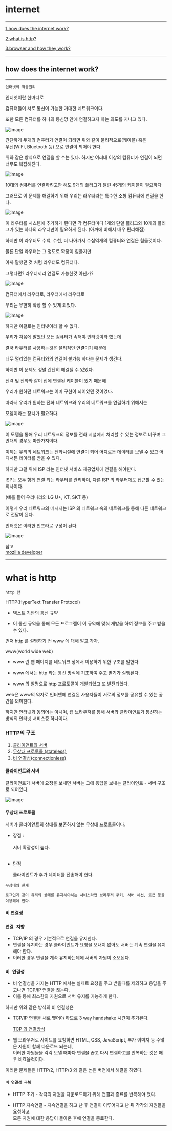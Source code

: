 # internet

---
[1.how does the internet work?](#how-does-the-internet-work)

[2.what is http?](#what-is-http)

[3.browser and how they work?]()

***
## how does the internet work?

---

```인터넷의 작동원리```

인터넷이란 한마디로

컴퓨터들이 서로 통신이 가능한 거대한 네트워크이다.

또한 모든 컴퓨터를 하나의 통신망 안에 연결하고자 하는 의도를 지니고 있다.


![image](https://developer.mozilla.org/ko/docs/Learn/Common_questions/Web_mechanics/How_does_the_Internet_work/internet-schema-1.png)


간단하게 두개의 컴퓨터가 연결이 되려면 위와 같이 물리적으로(케이블) 혹은 <br>
무선(WiFi, Bluetooth 등) 으로 연결이 되어야 한다.<br>

위와 같은 방식으로 연결을 할 수는 있다. 하지만 여러대 이상의 컴퓨터가 연결이 되면 너무도 복잡해진다.

![image](https://developer.mozilla.org/ko/docs/Learn/Common_questions/Web_mechanics/How_does_the_Internet_work/internet-schema-2.png)

10대의 컴퓨터를 연결하려고만 해도 9개의 플러그가 달린 45개의 케이블이 필요하다

그러므로 이 문제를 해결하기 위해 우리는 라우터라는 특수한 소형 컴퓨터에 연결을 한다.

![image](https://developer.mozilla.org/ko/docs/Learn/Common_questions/Web_mechanics/How_does_the_Internet_work/internet-schema-3.png)

이 라우터를 시스템에 추가하게 된다면 각 컴퓨터마다 1개의 단일 플러그와 10개의 플러그가 있는 하나의 라우터만이 필요하게 된다.
(아까에 비해서 매우 편리해짐)

하지만 이 라우터도 수백, 수천, 더 나아가서 수십억개의 컴퓨터와 연결은 힘들것이다.

물론 단일 라우터는 그 정도로 확장이 힘들지만

아까 말했던 것 처럼 라우터도 컴퓨터다.

그렇다면? 라우터끼리 연결도 가능한것 아닌가?

![image](https://developer.mozilla.org/ko/docs/Learn/Common_questions/Web_mechanics/How_does_the_Internet_work/internet-schema-4.png)

컴퓨터에서 라우터로, 라우터에서 라우터로

우리는 무한히 확장 할 수 있게 되었다.

![image](https://developer.mozilla.org/ko/docs/Learn/Common_questions/Web_mechanics/How_does_the_Internet_work/internet-schema-5.png)

하지만 이걸로는 인터넷이라 할 수 없다.

우리가 처음에 말했던 모든 컴퓨터가 속해야 인터넷이라 했는데

결국 라우터를 사용하는것은 물리적인 연결이기 때문에

너무 멀리있는 컴퓨터와의 연결이 불가능 하다는 문제가 생긴다.

하지만 이 문제도 정말 간단히 해결될 수 있었다.

전력 및 전화와 같이 집에 연결된 케이블이 있기 때문에

우리가 원하던 네트워크는 이미 구현이 되어있던 것이었다.

따라서 우리가 원하는 전화 네트워크와 우리의 네트워크를 연결하기 위해서는

모뎀이라는 장치가 필요하다.

![image](https://developer.mozilla.org/ko/docs/Learn/Common_questions/Web_mechanics/How_does_the_Internet_work/internet-schema-6.png)

이 모뎀을 통해 우리 네트워크의 정보를 전화 시설에서 처리할 수 있는 정보로 바꾸며 그 반대의 경우도 마찬가지이다.

이제는 우리의 네트워크는 전화시설에 연결이 되어 어디로든 데이터를 보낼 수 있고 어디서든 데이터를 받을 수 있다.

하지만 그걸 위해 ISP 라는 인터넷 서비스 제공업체에 연결을 해야한다.

ISP는 모두 함께 연결 되는 라우터를 관리하며, 다른 ISP 의 라우터에도 접근할 수 있는 회사이다.

(예를 들어 우리나라의 LG U+, KT, SKT 등)

이렇게 우리 네트워크의 메시지는 ISP 의 네트워크 속의 네트워크를 통해 다른 네트워크로 전달이 된다.

인터넷은 이러한 인프라로 구성이 된다.

![image](https://developer.mozilla.org/ko/docs/Learn/Common_questions/Web_mechanics/How_does_the_Internet_work/internet-schema-7.png)

참고<br>
[mozilla developer](https://developer.mozilla.org/ko/docs/Learn/Common_questions/Web_mechanics/How_does_the_Internet_work)


---

# what is http

```http 란```

HTTP(HyperText Transfer Protocol)

- 텍스트 기반의 통신 규약

- 이 통신 규약을 통해 모든 프로그램이 이 규약에 맞춰 개발을 하여 정보를 주고 받을 수 있다.

먼저 http 를 설명하기 전 www 에 대해 알고 가자.

www(world wide web)

- www 란 웹 페이지를 네트워크 상에서 이용하기 위한 구조를 말한다.

- www 에서는 http 라는 통신 방식에 기초하여 주고 받기가 실행된다.

- www 의 발명으로 http 프로토콜이 개발되었고 또 발전되었다.

web은 www의 약자로 인터넷에 연결된 사용자들이 서로의 정보를 공유할 수 있는 공간을 의미한다.

하지만 인터넷과 동의어는 아니며, 웹 브라우저를 통해 서버와 클라이언트가 통신하는 방식의 인터넷 서비스중 하나이다.


### HTTP의 구조

1. [클라이언트와 서버](#클라이언트와-서버)
2. [무상태 프로토콜 (stateless)](#무상태-프로토콜)
3. [비 연결성(connectionless)](#비-연결성)

#### 클라이언트와 서버

클라이언트가 서버에 요청을 보내면 서버는 그에 응답을 보내는 클라이언트 - 서버 구조로 되어있다.

![image](https://velog.velcdn.com/post-images%2Fsurim014%2Fe0aa5520-2d59-11ea-86da-fb3b00230640%2Fimage.png)



#### 무상태 프로토콜

서버가 클라이언트의 상태를 보존하지 않는 무상태 프로토콜이다.

- 장점 : 
<br><br>
    서버 확장성이 높다.
<br><br>
- 단점

    클라이언트가 추가 데이터를 전송해야 한다.

```
무상태의 한계

로그인과 같이 유저의 상태를 유지해야하는 서비스라면 브라우저 쿠키, 서버 세션, 토큰 등을 이용해야 한다.
```

#### 비 연결성

### ```연결 지향```

- TCP/IP 의 경우 기본적으로 연결을 유지한다.
- 연결을 유지하는 경우 클라이언트가 요청을 보내지 않아도 서버는 계속 연결을 유지해야 한다.
- 이러한 경우 연결을 계속 유지하는데에 서버의 자원이 소모된다.

### ```비 연결성```

- 비 연결성을 가지는 HTTP 에서는 실제로 요청을 주고 받을때를 제외하고 응답을 주고나면 TCP/IP 연결을 끊는다.
- 이를 통해 최소한의 자원으로 서버 유지를 가능하게 한다.

하지만 위와 같은 방식의 비 연결성은 
- TCP/IP 연결을 새로 맺어야 하므로 3 way handshake 시간이 추가된다.
    
    [TCP 의 연결방식](https://mindnet.tistory.com/entry/네트워크-쉽게-이해하기-22편-TCP-3-WayHandshake-4-WayHandshake)
- 웹 브라우저로 사이트를 요청하면 HTML, CSS, JavaScript, 추가 이미지 등 수많은 자원이 함께 다운로드 되는데,<br>
이러한 자원들을 각각 보낼 때마다 연결을 끊고 다시 연결하고를 반복하는 것은 매우 비효율적이다.

이러한 문제들은 HTTP/2, HTTP/3 와 같은 높은 버전에서 해결을 하였다.

#### ```비 연결성 극복```
- HTTP 초기 - 각각의 자원을 다운로드하기 위해 연결과 종료를 반복해야 했다.


- HTTP 지속연결 - 지속연결을 하고 난 후 연결이 이루어지고 난 뒤 각각의 자원들을 요청하고<br> 모든 자원에 대한 응답이 돌아온 후에 연결을 종료한다.

---